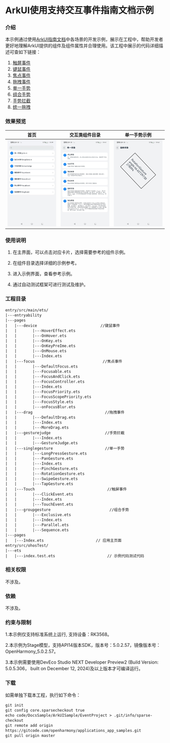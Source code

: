 # ArkUI使用支持交互事件指南文档示例

### 介绍

本示例通过使用[ArkUI指南文档](https://gitee.com/openharmony/docs/tree/master/zh-cn/application-dev/ui)中各场景的开发示例，展示在工程中，帮助开发者更好地理解ArkUI提供的组件及组件属性并合理使用。该工程中展示的代码详细描述可查如下链接：

1. [触屏事件](https://gitee.com/openharmony/docs/blob/OpenHarmony-5.0.1-Release/zh-cn/application-dev/ui/arkts-common-events-touch-screen-event.md)
2. [键鼠事件](https://gitee.com/openharmony/docs/blob/OpenHarmony-5.0.1-Release/zh-cn/application-dev/ui/arkts-common-events-device-input-event.md)
3. [焦点事件](https://gitee.com/openharmony/docs/blob/OpenHarmony-5.0.1-Release/zh-cn/application-dev/ui/arkts-common-events-focus-event.md)
4. [拖拽事件](https://gitee.com/openharmony/docs/blob/OpenHarmony-5.0.1-Release/zh-cn/application-dev/ui/arkts-common-events-drag-event.md)
5. [单一手势](https://gitee.com/openharmony/docs/blob/OpenHarmony-5.0.1-Release/zh-cn/application-dev/ui/arkts-gesture-events-single-gesture.md)
6. [组合手势](https://gitee.com/openharmony/docs/blob/OpenHarmony-5.0.1-Release/zh-cn/application-dev/ui/arkts-gesture-events-combined-gestures.md)
7. [手势拦截](https://gitee.com/openharmony/docs/blob/OpenHarmony-5.0.1-Release/zh-cn/application-dev/ui/arkts-gesture-events-gesture-judge.md)
8. [统一拖拽](https://gitcode.com/openharmony/applications_app_samples/tree/master/code/DocsSample/ArkUISample/EventProject)
### 效果预览

| 首页                                 | 交互类组件目录                            | 单一手势示例                             |
|------------------------------------|------------------------------------|------------------------------------|
| ![](screenshots/device/image1.png) | ![](screenshots/device/image2.png) | ![](screenshots/device/image3.png) |

### 使用说明

1. 在主界面，可以点击对应卡片，选择需要参考的组件示例。

2. 在组件目录选择详细的示例参考。

3. 进入示例界面，查看参考示例。

4. 通过自动测试框架可进行测试及维护。

### 工程目录
```
entry/src/main/ets/
|---entryability
|---pages
|   |---device                            //键鼠事件     
|   |       |---HoverEffect.ets
|   |       |---OnHover.ets
|   |       |---OnKey.ets
|   |       |---OnKeyPreIme.ets
|   |       |---OnMouse.ets
|   |       |---Index.ets
|   |---focus                              //焦点事件
|   |       |---DefaultFocus.ets
|   |       |---Focusable.ets
|   |       |---FocusAndClick.ets
|   |       |---FocusController.ets
|   |       |---Index.ets
|   |       |---FocusPriority.ets
|   |       |---FocusScopePriority.ets
|   |       |---FocusStyle.ets
|   |       |---onFocusBlur.ets
|   |---drag                                //拖拽事件
|   |       |---DefaultDrag.ets
|   |       |---Index.ets
|   |       |---MoreDrag.ets
|   |---gesturejudge                        //手势拦截
|   |       |---Index.ets  
|   |       |---GestureJudge.ets
|   |---singlegesture                       //单一手势
|   |       |---LongPressGesture.ets
|   |       |---PanGesture.ets
|   |       |---Index.ets
|   |       |---PinchGesture.ets
|   |       |---RotationGesture.ets
|   |       |---SwipeGesture.ets
|   |       |---TapGesture.ets
|   |---Touch                                //触屏事件
|   |       |---ClickEvent.ets
|   |       |---Index.ets
|   |       |---TouchEvent.ets    
|   |---groupgesture                          //组合手势
|   |       |---Exclusive.ets
|   |       |---Index.ets
|   |       |---Parallel.ets
|   |       |---Sequence.ets                    
|---pages
|   |---Index.ets                       // 应用主页面
entry/src/ohosTest/
|---ets
|   |---index.test.ets                       // 示例代码测试代码
```

### 相关权限

不涉及。

### 依赖

不涉及。

### 约束与限制

1.本示例仅支持标准系统上运行, 支持设备：RK3568。

2.本示例为Stage模型，支持API14版本SDK，版本号：5.0.2.57，镜像版本号：OpenHarmony_5.0.2.57。

3.本示例需要使用DevEco Studio NEXT Developer Preview2 (Build Version: 5.0.5.306， built on December 12, 2024)及以上版本才可编译运行。

### 下载

如需单独下载本工程，执行如下命令：

````
git init
git config core.sparsecheckout true
echo code/DocsSample/ArkUISample/EventProject > .git/info/sparse-checkout
git remote add origin https://gitcode.com/openharmony/applications_app_samples.git
git pull origin master
````